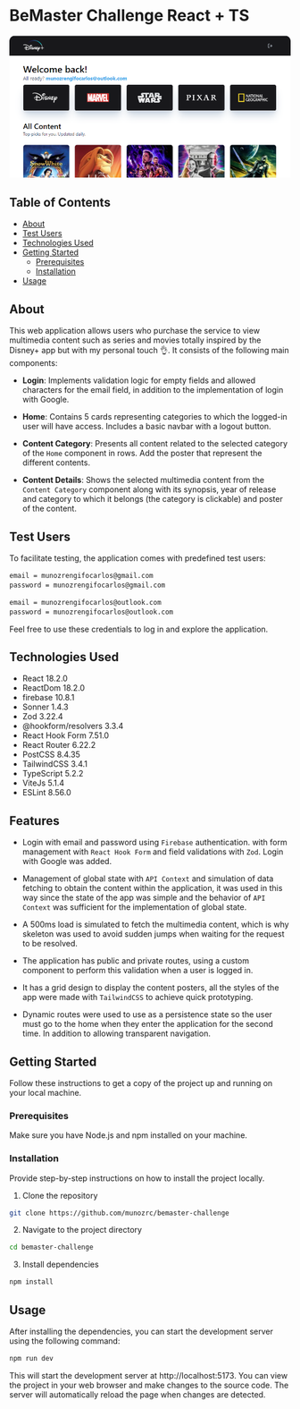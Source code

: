 # BeMaster Challenge React + TS

![alt text](https://github.com/munozrc/bemaster-challenge/blob/main/docs/home-screenshot.png?raw=true)

## Table of Contents

- [About](#about)
- [Test Users](#test-users)
- [Technologies Used](#technologies-used)
- [Getting Started](#getting-started)
  - [Prerequisites](#prerequisites)
  - [Installation](#installation)
- [Usage](#usage)

## About

This web application allows users who purchase the service to view multimedia content such as series and movies totally inspired by the Disney+ app but with my personal touch 👌. It consists of the following main components:

- **Login**: Implements validation logic for empty fields and allowed characters for the email field, in addition to the implementation of login with Google.

- **Home**: Contains 5 cards representing categories to which the logged-in user will have access. Includes a basic navbar with a logout button.

- **Content Category**: Presents all content related to the selected category of the `Home` component in rows. Add the poster that represent the different contents.

- **Content Details**: Shows the selected multimedia content from the `Content Category` component along with its synopsis, year of release and category to which it belongs (the category is clickable) and poster of the content.

## Test Users

To facilitate testing, the application comes with predefined test users:

```bash
email = munozrengifocarlos@gmail.com
password = munozrengifocarlos@gmail.com
```

```bash
email = munozrengifocarlos@outlook.com
password = munozrengifocarlos@outlook.com
```

Feel free to use these credentials to log in and explore the application.

## Technologies Used

- React 18.2.0
- ReactDom 18.2.0
- firebase 10.8.1
- Sonner 1.4.3
- Zod 3.22.4
- @hookform/resolvers 3.3.4
- React Hook Form 7.51.0
- React Router 6.22.2
- PostCSS 8.4.35
- TailwindCSS 3.4.1
- TypeScript 5.2.2
- ViteJs 5.1.4
- ESLint 8.56.0

## Features

- Login with email and password using `Firebase` authentication. with form management with `React Hook Form` and field validations with `Zod`. Login with Google was added.

- Management of global state with `API Context` and simulation of data fetching to obtain the content within the application, it was used in this way since the state of the app was simple and the behavior of `API Context` was sufficient for the implementation of global state.

- A 500ms load is simulated to fetch the multimedia content, which is why skeleton was used to avoid sudden jumps when waiting for the request to be resolved.

- The application has public and private routes, using a custom component to perform this validation when a user is logged in.

- It has a grid design to display the content posters, all the styles of the app were made with `TailwindCSS` to achieve quick prototyping.

- Dynamic routes were used to use as a persistence state so the user must go to the home when they enter the application for the second time. In addition to allowing transparent navigation.

## Getting Started

Follow these instructions to get a copy of the project up and running on your local machine.

### Prerequisites

Make sure you have Node.js and npm installed on your machine.

### Installation

Provide step-by-step instructions on how to install the project locally.

1. Clone the repository
```bash
git clone https://github.com/munozrc/bemaster-challenge
```

2. Navigate to the project directory
```bash
cd bemaster-challenge
```

3. Install dependencies
```bash
npm install
```

## Usage

After installing the dependencies, you can start the development server using the following command:

```bash
npm run dev
```

This will start the development server at http://localhost:5173. You can view the project in your web browser and make changes to the source code. The server will automatically reload the page when changes are detected.

